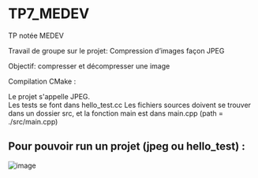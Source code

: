# TP7_MEDEV
TP notée MEDEV


Travail de groupe sur le projet: Compression d’images façon JPEG

Objectif: compresser et décompresser une image

Compilation CMake :

Le projet s'appelle JPEG.  
Les tests se font dans hello_test.cc 
Les fichiers sources doivent se trouver dans un dossier src, et la fonction main est dans main.cpp (path = ./src/main.cpp)  


## Pour pouvoir run un projet (jpeg ou hello_test) :

![image](https://user-images.githubusercontent.com/92569910/151330758-b209b01b-c80e-489a-a614-936ca3c02147.png)

